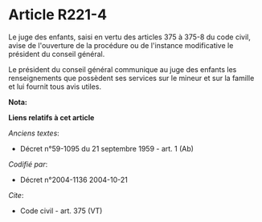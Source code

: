 # Article R221-4

Le juge des enfants, saisi en vertu des articles 375 à 375-8 du code civil, avise de l'ouverture de la procédure ou de
l'instance modificative le président du conseil général. 

Le président du conseil général communique au juge des enfants les renseignements que possèdent ses services sur le mineur et
sur la famille et lui fournit tous avis utiles.

**Nota:**



**Liens relatifs à cet article**

_Anciens textes_:

  - Décret n°59-1095 du 21 septembre 1959 - art. 1 (Ab)

_Codifié par_:

  - Décret n°2004-1136 2004-10-21

_Cite_:

  - Code civil - art. 375 (VT)

